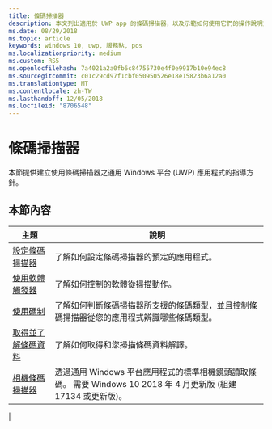 ```yaml
---
title: 條碼掃描器
description: 本文列出適用於 UWP app 的條碼掃描器，以及示範如何使用它們的操作說明文章的連結。
ms.date: 08/29/2018
ms.topic: article
keywords: windows 10, uwp, 服務點, pos
ms.localizationpriority: medium
ms.custom: RS5
ms.openlocfilehash: 7a4021a2a0fb6c84755730e4f0e9917b10e94ec8
ms.sourcegitcommit: c01c29cd97f1cbf050950526e18e15823b6a12a0
ms.translationtype: MT
ms.contentlocale: zh-TW
ms.lasthandoff: 12/05/2018
ms.locfileid: "8706548"
---
```

# <a name="barcode-scanner"></a>條碼掃描器

本節提供建立使用條碼掃描器之通用 Windows 平台 (UWP) 應用程式的指導方針。

## <a name="in-this-section"></a>本節內容

|主題 |說明 |
|------|------------|
| [設定條碼掃描器](../devices-sensors/pos-barcodescanner-configure.md)  | 了解如何設定條碼掃描器的預定的應用程式。 |
| [使用軟體觸發器](../devices-sensors/pos-barcodescanner-software-trigger.md) | 了解如何控制的軟體從掃描動作。 |
| [使用碼制](pos-barcodescanner-symbologies.md) | 了解如何判斷條碼掃描器所支援的條碼類型，並且控制條碼掃描器從您的應用程式辨識哪些條碼類型。 |
| [取得並了解條碼資料](pos-barcodescanner-scan-data.md) | 了解如何取得和您掃描條碼資料解譯。 |
| [相機條碼掃描器](pos-camerabarcode.md) | 透過通用 Windows 平台應用程式的標準相機鏡頭讀取條碼。 需要 Windows 10 2018 年 4 月更新版 (組建 17134 或更新版)。 |
|
 
